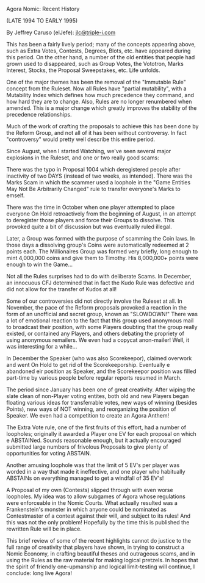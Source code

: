  Agora Nomic: Recent History

(LATE 1994 TO EARLY 1995)

By Jeffrey Caruso (elJefe): jlc@triple-i.com

This has been a fairly lively period; many of the concepts appearing above, such as Extra Votes, Contests, Degrees, Blots, etc. have appeared during this period. On the other hand, a number of the old entities that people had grown used to disappeared, such as Group Votes, the Vototron, Marks Interest, Stocks, the Proposal Sweepstakes, etc. Life unfolds.

One of the major themes has been the removal of the "Immutable Rule" concept from the Ruleset. Now all Rules have "partial mutability", with a Mutability Index which defines how much precedence they command, and how hard they are to change. Also, Rules are no longer renumbered when amended. This is a major change which greatly improves the stability of the precedence relationships.

Much of the work of crafting the proposals to achieve this has been done by the Reform Group, and not all of it has been without controversy. In fact "controversy" would pretty well describe this entire period.

Since August, when I started Watching, we've seen several major explosions in the Ruleset, and one or two really good scams:

There was the typo in Proposal 1004 which deregistered people after inactivity of two DAYS (instead of two weeks, as intended). There was the Marks Scam in which the scammer used a loophole in the "Game Entities May Not Be Arbitrarily Changed" rule to transfer everyone's Marks to emself.

There was the time in October when one player attempted to place everyone On Hold retroactively from the beginning of August, in an attempt to deregister those players and force their Groups to dissolve. This provoked quite a bit of discussion but was eventually ruled illegal.

Later, a Group was formed with the purpose of scamming the Coin laws. In those days a dissolving group's Coins were automatically redeemed at 2 points each. The Millionaires Group was formed very briefly, long enough to mint 4,000,000 coins and give them to Timothy. His 8,000,000+ points were enough to win the Game...

Not all the Rules surprises had to do with deliberate Scams. In December, an innocuous CFJ determined that in fact the Kudo Rule was defective and did not allow for the transfer of Kudos at all!

Some of our controversies did not directly involve the Ruleset at all. In November, the pace of the Reform proposals provoked a reaction in the form of an unofficial and secret group, known as "SLOWDOWN!" There was a lot of emotional reaction to the fact that this group used anonymous mail to broadcast their position, with some Players doubting that the group really existed, or contained any Players, and others debating the propriety of using anonymous remailers. We even had a copycat anon-mailer! Well, it was interesting for a while...

In December the Speaker (who was also Scorekeepor), claimed overwork and went On Hold to get rid of the Scorekeeporship. Eventually e abandoned eir position as Speaker, and the Scorekeepor position was filled part-time by various people before regular reports resumed in March.

The period since January has been one of great creativity. After wiping the slate clean of non-Player voting entites, both old and new Players began floating various ideas for transferrable votes, new ways of winning (besides Points), new ways of NOT winning, and reorganizing the position of Speaker. We even had a competition to create an Agora Anthem!

The Extra Vote rule, one of the first fruits of this effort, had a number of loopholes; originally it awarded a Player one EV for each proposal on which e ABSTAINed. Sounds reasonable enough, but it actually encouraged submitted large numbers of frivolous Proposals to give plenty of opportunities for voting ABSTAIN.

Another amusing loophole was that the limit of 5 EV's per player was worded in a way that made it ineffective, and one player who habitually ABSTAINs on everything managed to get a windfall of 35 EV's!

A Proposal of my own (Contests) slipped through with even worse loopholes. My idea was to allow subgames of Agora whose regulations were enforceable in the Nomic Courts. What actually resulted was a Frankenstein's monster in which anyone could be nominated as Contestmaster of a contest against their will, and subject to its rules! And this was not the only problem! Hopefully by the time this is published the rewritten Rule will be in place.

This brief review of some of the recent highlights cannot do justice to the full range of creativity that players have shown, in trying to construct a Nomic Economy, in crafting beautiful theses and outrageous scams, and in using the Rules as the raw material for making logical pretzels. In hopes that the spirit of friendly one-upmanship and logical limit-testing will continue, I conclude: long live Agora! 